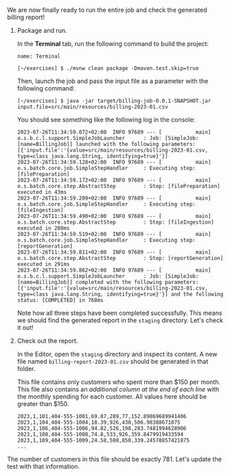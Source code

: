 We are now finally ready to run the entire job and check the generated billing report!

1. Package and run.

   In the **Terminal** tab, run the following command to build the project:

   ```dashboard:open-dashboard
   name: Terminal
   ```

   ```shell
   [~/exercises] $ ./mvnw clean package -Dmaven.test.skip=true
   ```

   Then, launch the job and pass the input file as a parameter with the following command:

   ```shell
   [~/exercises] $ java -jar target/billing-job-0.0.1-SNAPSHOT.jar input.file=src/main/resources/billing-2023-01.csv
   ```

   You should see something like the following log in the console:

   ```shell
   2023-07-26T11:34:59.072+02:00  INFO 97689 --- [           main] o.s.b.c.l.support.SimpleJobLauncher      : Job: [SimpleJob: [name=BillingJob]] launched with the following parameters: [{'input.file':'{value=src/main/resources/billing-2023-01.csv, type=class java.lang.String, identifying=true}'}]
   2023-07-26T11:34:59.128+02:00  INFO 97689 --- [           main] o.s.batch.core.job.SimpleStepHandler     : Executing step: [filePreparation]
   2023-07-26T11:34:59.172+02:00  INFO 97689 --- [           main] o.s.batch.core.step.AbstractStep         : Step: [filePreparation] executed in 43ms
   2023-07-26T11:34:59.209+02:00  INFO 97689 --- [           main] o.s.batch.core.job.SimpleStepHandler     : Executing step: [fileIngestion]
   2023-07-26T11:34:59.490+02:00  INFO 97689 --- [           main] o.s.batch.core.step.AbstractStep         : Step: [fileIngestion] executed in 280ms
   2023-07-26T11:34:59.519+02:00  INFO 97689 --- [           main] o.s.batch.core.job.SimpleStepHandler     : Executing step: [reportGeneration]
   2023-07-26T11:34:59.811+02:00  INFO 97689 --- [           main] o.s.batch.core.step.AbstractStep         : Step: [reportGeneration] executed in 291ms
   2023-07-26T11:34:59.862+02:00  INFO 97689 --- [           main] o.s.b.c.l.support.SimpleJobLauncher      : Job: [SimpleJob: [name=BillingJob]] completed with the following parameters: [{'input.file':'{value=src/main/resources/billing-2023-01.csv, type=class java.lang.String, identifying=true}'}] and the following status: [COMPLETED] in 768ms
   ```

   Note how all three steps have been completed successfully. This means we should find the generated report in the `staging` directory. Let's check it out!

1. Check out the report.

   In the Editor, open the `staging` directory and inspect its content. A new file named `billing-report-2023-01.csv` should be generated in that folder.

   This file contains only customers who spent more than $150 per month. This file also contains an _additional column at the end of each line_ with the monthly spending for each customer. All values here should be greater than $150.

   ```csv
   2023,1,101,404-555-1001,69.87,289,77,152.89869689941406
   2023,1,104,404-555-1004,18.39,926,438,506.98388671875
   2023,1,106,404-555-1006,94.82,526,198,283.7481994628906
   2023,1,108,404-555-1008,74.8,533,926,359.8479919433594
   2023,1,109,404-555-1009,24.58,508,850,339.24578857421875
   ...
   ```

The number of customers in this file should be exactly 781. Let's update the test with that information.
